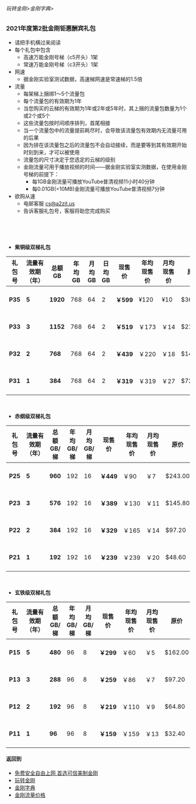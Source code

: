 ###### 玩转金刚>金刚字典>
### 2021年度第2批金刚钜惠酬宾礼包
- 请把手机横过来阅读
- 每个礼包中包含
  - 高速万能金刚号梯（c5开头）1架
  - 常速万能金刚号梯（c3开头）1架
- 网速
  - 据金刚实验室测试数据，高速梯网速是常速梯的1.5倍
- 流量
  - 每架梯上捆绑1～5个流量包
  - 每个流量包的有效期为1年
  - 当您购买的云梯的有效期为1年或2年或5年时，其上捆的流量包数量为1个或2个或5个
  - 这些流量包按时间顺序排列，首尾相接
  - 当一个流量包中的流量提前耗尽时，会导致该流量包有效期内无流量可用的后果
  - 因为排在该流量包之后的流量包不会自动接续，而是要等到其有效期开始时刻到来，才可以被使用
  - 流量包的尺寸决定于您选定的云梯的级别
  - 金刚流量可用于播放视频的时间——据金刚实验室实测数据，在使用金刚号梯的前提下：
    - 每1GB金刚流量可播放YouTube普清视频11小时40分钟
    - 每0.01GB(=10MB)金刚流量可播放YouTube普清视频7分钟
- 欲购从速 
  - 电邮客服 cs@a2zit.us 
  - 告诉客服礼包号，客服将助您完成购买
<br>
<br>
<br>


- <strong>紫铜级双梯礼包</strong>

|礼包号| 流量有效期（年） |总额GB|年均GB|月均GB|日均GB|现售价|年均现售价|月均现售价|原价|限售|
|-----|--|--------|--------|---------|---|----|---|------|--|--|
|<strong> P35 </strong> | <strong> 5 </strong> | <strong> 1920 </strong> |768|64|2| <strong>￥599</strong>|¥120| ¥10|$364.50|1万份|
|<strong> P33 </strong> | <strong> 3 </strong> | <strong> 1152 </strong> |768|64|2| <strong>￥519 </strong> |￥173|￥14|$218.70|1万份|
|<strong> P32 </strong> | <strong> 2 </strong> | <strong> 768  </strong> |768|64|2| <strong>￥439 </strong> |￥220|￥18|$145.80|1万份|
|<strong> P31 </strong> | <strong> 1 </strong> | <strong> 384  </strong> |768|64|2|<strong>￥319 </strong> |￥319|￥27|$72.90|1万份|

<br>

- <strong>赤纲级双梯礼包</strong>

|礼包号| 流量有效期（年） |总额GB/梯|年均GB/梯|月均GB/梯 |现售价|年均现售价|月均现售价|原价| 限售|
|-----|--|--------|--------|---------|---|---|---|-------| --|
| <strong> P25 </strong> |<strong> 5 </strong> | <strong>960</strong>|192|16|<strong>￥449 </strong>|￥90 |￥7|$243.00| 1万份|
| <strong> P23 </strong> |<strong> 3 </strong> | <strong>576</strong>|192|16|<strong>￥389 </strong>|￥130|￥11|$145.80| 1万份|
| <strong> P22 </strong> |<strong> 2 </strong> | <strong>384</strong>|192|16|<strong>￥329 </strong>|￥165|￥14|$97.20| 1万份|
| <strong> P21 </strong> |<strong> 1 </strong> | <strong>192</strong>|192|16|<strong>￥239 </strong>|￥239|￥20|$48.60| 1万份|

<br>

- <strong>玄铁级双梯礼包</strong>

|礼包号|流量有效期（年）|总额GB/梯|年均GB/梯|月均GB/梯 |现售价|年均现售价|月均现售价|原价| 限售|
|-----|--|-----|-----|-----|-----|----|--|--| --|
| <strong> P15 </strong>| <strong> 5 </strong>| <strong> 480</strong>|96|8| <strong>￥299 </strong>|￥60	|￥5|$162.00| 1万份|
| <strong> P13 </strong>| <strong> 3 </strong>| <strong> 288</strong>|96|8| <strong>￥259 </strong>|￥86	|￥7|$97.20| 1万份|
| <strong> P12 </strong>| <strong> 2 </strong>| <strong> 192</strong>|96|8| <strong>￥219 </strong>|￥110|￥9|$64.80| 1万份|
| <strong> P11 </strong>| <strong> 1 </strong>| <strong> 96 </strong>|96|8| <strong>￥159 </strong>|￥159|￥13|$32.40| 1万份|




#### 返回到
- [免费安全自由上网 首选可信美制金刚](https://github.com/a2zitpro/web/blob/master/%E5%BE%80%E5%90%8E%E7%BF%BB.md)
- [玩转金刚](https://github.com/a2zitpro/web/blob/master/LadderFree/A.md)
- [金刚字典](https://github.com/a2zitpro/web/blob/master/LadderFree/kkDictionary/KKDictionary.md)
- [金刚流量价格](https://github.com/a2zitpro/web/blob/master/LadderFree/kkDictionary/Price/KKDTPrice.md)



